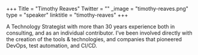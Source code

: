 +++
Title = "Timothy Reaves"
Twitter = ""
_image = "timothy-reaves.png"
type = "speaker"
linktitle = "timothy-reaves"
+++

A Technology Strategist with more than 30 years experience both in consulting, and as an individual contributor. I’ve been involved directly with the creation of the tools & technologies, and companies that pioneered DevOps, test automation, and CI/CD.